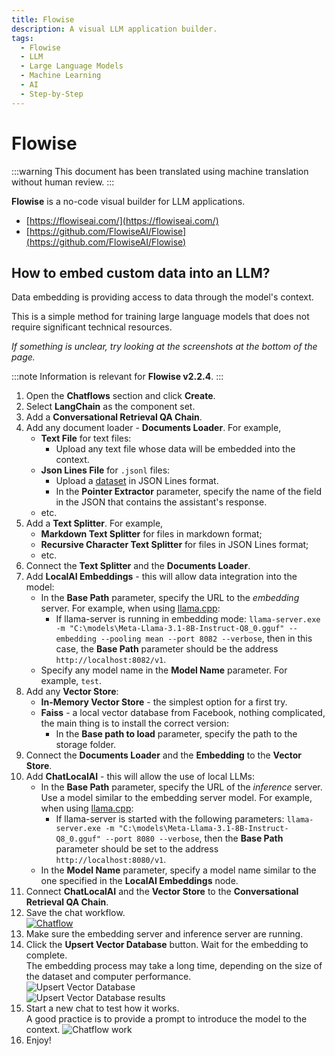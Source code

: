 ```yaml
---
title: Flowise
description: A visual LLM application builder.
tags:
  - Flowise
  - LLM
  - Large Language Models
  - Machine Learning
  - AI
  - Step-by-Step
---
```


# Flowise

:::warning
This document has been translated using machine translation without human review.
:::

**Flowise** is a no-code visual builder for LLM applications.

* [https://flowiseai.com/](https://flowiseai.com/)
* [https://github.com/FlowiseAI/Flowise](https://github.com/FlowiseAI/Flowise)

## How to embed custom data into an LLM?

Data embedding is providing access to data through the model's context.

This is a simple method for training large language models that does not require significant technical resources.

*If something is unclear, try looking at the screenshots at the bottom of the page.*

:::note
Information is relevant for **Flowise v2.2.4**.
:::

1. Open the **Chatflows** section and click **Create**.
2. Select **LangChain** as the component set.
3. Add a **Conversational Retrieval QA Chain**.
4. Add any document loader - **Documents Loader**. For example,
    * **Text File** for text files:
        * Upload any text file whose data will be embedded into the context.
    * **Json Lines File** for `.jsonl` files:
        * Upload a [dataset](datasets) in JSON Lines format.
        * In the **Pointer Extractor** parameter, specify the name of the field in the JSON that contains the assistant's response.
    * etc.
5. Add a **Text Splitter**. For example,
    * **Markdown Text Splitter** for files in markdown format;
    * **Recursive Character Text Splitter** for files in JSON Lines format;
    * etc.
6. Connect the **Text Splitter** and the **Documents Loader**.
7. Add **LocalAI Embeddings** - this will allow data integration into the model:
    * In the **Base Path** parameter, specify the URL to the *embedding* server. For example, when using [llama.cpp](llama-cpp):
        * If llama-server is running in embedding mode: `llama-server.exe -m "C:\models\Meta-Llama-3.1-8B-Instruct-Q8_0.gguf" --embedding --pooling mean --port 8082 --verbose`, then in this case, the **Base Path** parameter should be the address `http://localhost:8082/v1`.
    * Specify any model name in the **Model Name** parameter. For example, `test`.
8. Add any **Vector Store**:
    * **In-Memory Vector Store** - the simplest option for a first try.
    * **Faiss** - a local vector database from Facebook, nothing complicated, the main thing is to install the correct version:
        * In the **Base path to load** parameter, specify the path to the storage folder.
9. Connect the **Documents Loader** and the **Embedding** to the **Vector Store**.
10. Add **ChatLocalAI** - this will allow the use of local LLMs:
    * In the **Base Path** parameter, specify the URL of the *inference* server. Use a model similar to the embedding server model. For example, when using [llama.cpp](llama-cpp):
        * If llama-server is started with the following parameters: `llama-server.exe -m "C:\models\Meta-Llama-3.1-8B-Instruct-Q8_0.gguf" --port 8080 --verbose`, then the **Base Path** parameter should be set to the address `http://localhost:8080/v1`.
    * In the **Model Name** parameter, specify a model name similar to the one specified in the **LocalAI Embeddings** node.
11. Connect **ChatLocalAI** and the **Vector Store** to the **Conversational Retrieval QA Chain**.
12. Save the chat workflow.  
    [![Chatflow](assets/flowise-chatflow.png)](assets/flowise-chatflow.png)
13. Make sure the embedding server and inference server are running.
14. Click the **Upsert Vector Database** button. Wait for the embedding to complete.  
    The embedding process may take a long time, depending on the size of the dataset and computer performance.  
    ![Upsert Vector Database](assets/flowise-upsert-vector-database.png)  
    ![Upsert Vector Database results](assets/flowise-upsert-results.png)
15. Start a new chat to test how it works.  
    A good practice is to provide a prompt to introduce the model to the context.
    ![Chatflow work](assets/flowise-chatflow-result.png)
16. Enjoy!
